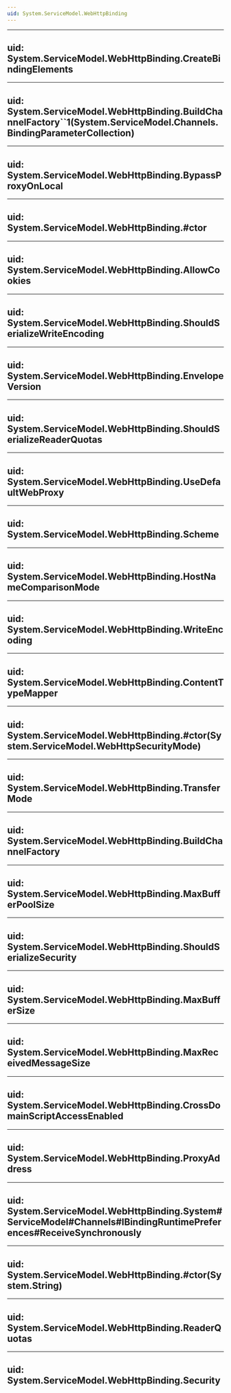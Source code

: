 ```yaml
---
uid: System.ServiceModel.WebHttpBinding
---
```


---
uid: System.ServiceModel.WebHttpBinding.CreateBindingElements
---

---
uid: System.ServiceModel.WebHttpBinding.BuildChannelFactory``1(System.ServiceModel.Channels.BindingParameterCollection)
---

---
uid: System.ServiceModel.WebHttpBinding.BypassProxyOnLocal
---

---
uid: System.ServiceModel.WebHttpBinding.#ctor
---

---
uid: System.ServiceModel.WebHttpBinding.AllowCookies
---

---
uid: System.ServiceModel.WebHttpBinding.ShouldSerializeWriteEncoding
---

---
uid: System.ServiceModel.WebHttpBinding.EnvelopeVersion
---

---
uid: System.ServiceModel.WebHttpBinding.ShouldSerializeReaderQuotas
---

---
uid: System.ServiceModel.WebHttpBinding.UseDefaultWebProxy
---

---
uid: System.ServiceModel.WebHttpBinding.Scheme
---

---
uid: System.ServiceModel.WebHttpBinding.HostNameComparisonMode
---

---
uid: System.ServiceModel.WebHttpBinding.WriteEncoding
---

---
uid: System.ServiceModel.WebHttpBinding.ContentTypeMapper
---

---
uid: System.ServiceModel.WebHttpBinding.#ctor(System.ServiceModel.WebHttpSecurityMode)
---

---
uid: System.ServiceModel.WebHttpBinding.TransferMode
---

---
uid: System.ServiceModel.WebHttpBinding.BuildChannelFactory
---

---
uid: System.ServiceModel.WebHttpBinding.MaxBufferPoolSize
---

---
uid: System.ServiceModel.WebHttpBinding.ShouldSerializeSecurity
---

---
uid: System.ServiceModel.WebHttpBinding.MaxBufferSize
---

---
uid: System.ServiceModel.WebHttpBinding.MaxReceivedMessageSize
---

---
uid: System.ServiceModel.WebHttpBinding.CrossDomainScriptAccessEnabled
---

---
uid: System.ServiceModel.WebHttpBinding.ProxyAddress
---

---
uid: System.ServiceModel.WebHttpBinding.System#ServiceModel#Channels#IBindingRuntimePreferences#ReceiveSynchronously
---

---
uid: System.ServiceModel.WebHttpBinding.#ctor(System.String)
---

---
uid: System.ServiceModel.WebHttpBinding.ReaderQuotas
---

---
uid: System.ServiceModel.WebHttpBinding.Security
---
